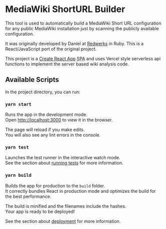 # MediaWiki ShortURL Builder

This tool is used to automatically build a MediaWiki Short URL configuration for any public MediaWiki installation just by scanning the publicly available configuration.

It was originally developed by Daniel at [Redwerks](https://redwerks.org/) in Ruby. This is a React/JavaScript port of the original project.

This project is a [Create React App](https://github.com/facebook/create-react-app) <abbr title="Single Page Application">SPA</abbr> and uses Vercel style serverless api functions to implement the server based wiki analysis code.

## Available Scripts

In the project directory, you can run:

### `yarn start`

Runs the app in the development mode.\
Open [http://localhost:3000](http://localhost:3000) to view it in the browser.

The page will reload if you make edits.\
You will also see any lint errors in the console.

### `yarn test`

Launches the test runner in the interactive watch mode.\
See the section about [running tests](https://facebook.github.io/create-react-app/docs/running-tests) for more information.

### `yarn build`

Builds the app for production to the `build` folder.\
It correctly bundles React in production mode and optimizes the build for the best performance.

The build is minified and the filenames include the hashes.\
Your app is ready to be deployed!

See the section about [deployment](https://facebook.github.io/create-react-app/docs/deployment) for more information.
